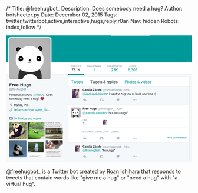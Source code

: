 /*
Title: @freehugbot_
Description: Does somebody need a hug? 
Author: botsheeter.py
Date: December 02, 2015
Tags: twitter,twitterbot,active,interactive,hugs,reply,r0an
Nav: hidden
Robots: index,follow
*/

[![](/content/bots/twitterbots/images/freehugbot_.png)](https://twitter.com/freehugbot_)

[@freehugbot_](https://twitter.com/freehugbot_) is a Twitter bot created by [Roan Ishihara](https://twitter.com/R0AN) that responds to tweets that contain words like "give me a hug" or "need a hug" with "a virtual hug".

